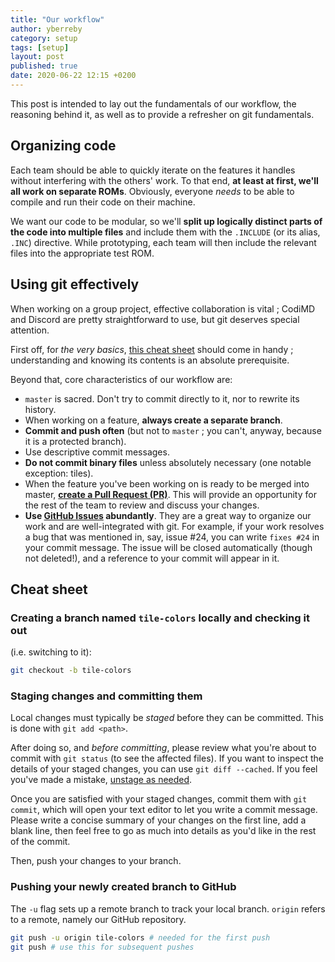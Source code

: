 ```yaml
---
title: "Our workflow"
author: yberreby
category: setup
tags: [setup]
layout: post
published: true
date: 2020-06-22 12:15 +0200
---
```


This post is intended to lay out the fundamentals of our workflow, the reasoning
behind it, as well as to provide a refresher on git fundamentals.


## Organizing code

Each team should be able to quickly iterate on the features it handles without
interfering with the others' work. To that end, **at least at first, we'll all
work on separate ROMs**. Obviously, everyone _needs_ to be able to compile and run
their code on their machine.

We want our code to be modular, so we'll **split up logically distinct parts of
the code into multiple files** and include them with the `.INCLUDE` (or its alias,
`.INC`) directive. While prototyping, each team will then include the relevant
files into the appropriate test ROM.


## Using git effectively

When working on a group project, effective collaboration is vital ; CodiMD and
Discord are pretty straightforward to use, but git deserves special attention.

First off, for _the very basics_, [this cheat
sheet](https://github.github.com/training-kit/downloads/github-git-cheat-sheet.pdf)
should come in handy ; understanding and knowing its contents is an absolute
prerequisite.

Beyond that, core characteristics of our workflow are:
* `master` is sacred. Don't try to commit directly to it, nor to rewrite its
  history.
* When working on a feature, **always create a separate branch**.
* **Commit and push often** (but not to `master` ; you can't, anyway, because it is
  a protected branch).
* Use descriptive commit messages.
* **Do not commit binary files** unless absolutely necessary (one notable
  exception: tiles).
* When the feature you've been working on is ready to be merged into master, [**create a Pull
  Request (PR)**](https://github.com/PainsPerdus/gboi-kirby/compare). This will
  provide an opportunity for the rest of the team to review and discuss your
  changes.
* **Use [GitHub Issues](https://github.com/PainsPerdus/gboi-kirby/issues)
  abundantly**. They are a great way to organize our work and are
  well-integrated with git. For example, if your work resolves a bug that was
  mentioned in, say, issue #24, you can write `fixes #24` in your commit
  message. The issue will be closed automatically (though not deleted!), and a
  reference to your commit will appear in it.



## Cheat sheet


### Creating a branch named `tile-colors` locally and checking it out
(i.e. switching to it):

```bash
git checkout -b tile-colors
```


### Staging changes and committing them
Local changes must typically be _staged_ before they can be committed. This is
done with `git add <path>`.

After doing so, and _before committing_, please review what you're about to
commit with `git status` (to see the affected files). If you want to inspect the
details of your staged changes, you can use `git diff --cached`. If you feel
you've made a mistake, [unstage as
needed](https://devconnected.com/how-to-unstage-files-on-git/).

Once you are satisfied with your staged changes, commit them with `git commit`,
which will open your text editor to let you write a commit message. Please write
a concise summary of your changes on the first line, add a blank line, then feel
free to go as much into details as you'd like in the rest of the commit.

Then, push your changes to your branch.


### Pushing your newly created branch to GitHub

The `-u` flag sets up a remote branch to track your local branch.
`origin` refers to a remote, namely our GitHub repository.

```bash
git push -u origin tile-colors # needed for the first push
git push # use this for subsequent pushes
```


